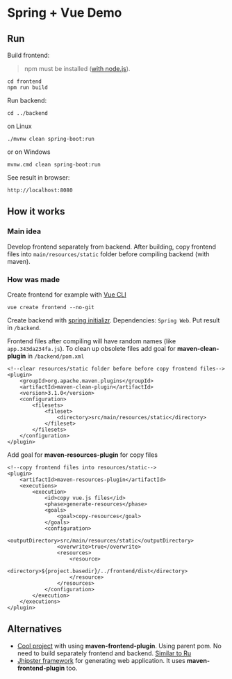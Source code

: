 # Spring + Vue Demo

## Run

Build frontend:  
>npm must be installed ([with node.js](https://nodejs.org)).

    cd frontend
    npm run build
 
Run backend:

    cd ../backend

on Linux

    ./mvnw clean spring-boot:run

or on Windows

    mvnw.cmd clean spring-boot:run

See result in browser:

    http://localhost:8080

## How it works

### Main idea

Develop frontend separately from backend. After building, copy frontend files into `main/resources/static` folder before compiling backend (with maven).

### How was made

Create frontend for example with [Vue CLI](https://cli.vuejs.org/guide/installation.html) 

    vue create frontend --no-git

Create backend with [spring initializr](https://start.spring.io/). Dependencies: `Spring Web`. Put result in `/backend`.

Frontend files after compiling will have random names (like `app.343da234fa.js`). To clean up obsolete files add goal for **maven-clean-plugin** in `/backend/pom.xml` 

    <!--clear resources/static folder before before copy frontend files-->
    <plugin>
        <groupId>org.apache.maven.plugins</groupId>
        <artifactId>maven-clean-plugin</artifactId>
        <version>3.1.0</version>
        <configuration>
            <filesets>
                <fileset>
                    <directory>src/main/resources/static</directory>
                </fileset>
            </filesets>
        </configuration>
    </plugin>

Add goal for **maven-resources-plugin** for copy files

    <!--copy frontend files into resources/static-->
    <plugin>
        <artifactId>maven-resources-plugin</artifactId>
        <executions>
            <execution>
                <id>copy vue.js files</id>
                <phase>generate-resources</phase>
                <goals>
                    <goal>copy-resources</goal>
                </goals>
                <configuration>
                    <outputDirectory>src/main/resources/static</outputDirectory>
                    <overwrite>true</overwrite>
                    <resources>
                        <resource>
                            <directory>${project.basedir}/../frontend/dist</directory>
                        </resource>
                    </resources>
                </configuration>
            </execution>
        </executions>
    </plugin>


## Alternatives

* [Cool project](https://github.com/jonashackt/spring-boot-vuejs) with using **maven-frontend-plugin**. Using parent pom. No need to build separately frontend and backend. [Similar to Ru](https://habr.com/ru/post/467161/)
* [Jhipster framework](https://www.jhipster.tech/) for generating web application. It uses **maven-frontend-plugin** too.